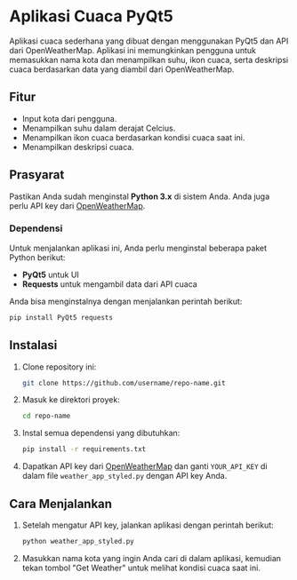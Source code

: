 # Aplikasi Cuaca PyQt5

Aplikasi cuaca sederhana yang dibuat dengan menggunakan PyQt5 dan API dari OpenWeatherMap. Aplikasi ini memungkinkan pengguna untuk memasukkan nama kota dan menampilkan suhu, ikon cuaca, serta deskripsi cuaca berdasarkan data yang diambil dari OpenWeatherMap.

## Fitur
- Input kota dari pengguna.
- Menampilkan suhu dalam derajat Celcius.
- Menampilkan ikon cuaca berdasarkan kondisi cuaca saat ini.
- Menampilkan deskripsi cuaca.

## Prasyarat

Pastikan Anda sudah menginstal **Python 3.x** di sistem Anda. Anda juga perlu API key dari [OpenWeatherMap](https://openweathermap.org/api). 

### Dependensi

Untuk menjalankan aplikasi ini, Anda perlu menginstal beberapa paket Python berikut:

- **PyQt5** untuk UI
- **Requests** untuk mengambil data dari API cuaca

Anda bisa menginstalnya dengan menjalankan perintah berikut:

```bash
pip install PyQt5 requests
```

## Instalasi

1. Clone repository ini:

    ```bash
    git clone https://github.com/username/repo-name.git
    ```

2. Masuk ke direktori proyek:

    ```bash
    cd repo-name
    ```

3. Instal semua dependensi yang dibutuhkan:

    ```bash
    pip install -r requirements.txt
    ```

4. Dapatkan API key dari [OpenWeatherMap](https://openweathermap.org/api) dan ganti `YOUR_API_KEY` di dalam file `weather_app_styled.py` dengan API key Anda.

## Cara Menjalankan

1. Setelah mengatur API key, jalankan aplikasi dengan perintah berikut:

    ```bash
    python weather_app_styled.py
    ```

2. Masukkan nama kota yang ingin Anda cari di dalam aplikasi, kemudian tekan tombol "Get Weather" untuk melihat kondisi cuaca saat ini.
